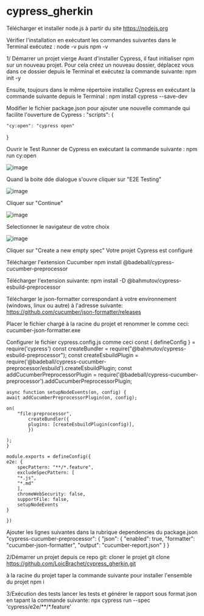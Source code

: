 # cypress_gherkin

Télécharger et installer node.js à partir du site https://nodejs.org 

Vérifier l'installation en exécutant les commandes suivantes dans le Terminal exécutez :
    node -v puis npm -v

1/ Démarrer un projet vierge 
Avant d'installer Cypress, il faut initialiser npm sur un nouveau projet. Pour cela créez un nouveau dossier, déplacez vous dans ce dossier depuis le Terminal et exécutez la commande suivante:
     npm init -y

Ensuite, toujours dans le même répertoire installez Cypress en exécutant la commande suivante depuis le Terminal :
    npm install cypress --save-dev

Modifier le fichier package.json pour ajouter une nouvelle commande qui facilite l'ouverture de Cypress :
  "scripts": {

    "cy:open": "cypress open"

  }

Ouvrir le Test Runner de Cypress en exécutant la commande suivante :
    npm run cy:open
    
![image](https://user-images.githubusercontent.com/51779120/200290836-4beee100-892e-4b9c-9ef2-3c2f9d379d1f.png)

Quand la boite dde dialogue s'ouvre cliquer sur "E2E Testing"

![image](https://user-images.githubusercontent.com/51779120/200291069-4be42b63-cda5-4c6c-bcb2-ac49e8d1d013.png)

Cliquer sur "Continue"

![image](https://user-images.githubusercontent.com/51779120/200291145-d5d29fd4-b637-4ffd-b653-868edfa75813.png)

Selectionner le navigateur de votre choix

![image](https://user-images.githubusercontent.com/51779120/200291193-2b5051f6-6623-4eb1-b4ba-72242113515a.png)

Cliquer sur "Create a new empty spec"
Votre projet Cypress est configuré

Télécharger l'extension Cucumber
    npm install @badeball/cypress-cucumber-preprocessor

Télécharger l'extension suivante:
    npm install -D @bahmutov/cypress-esbuild-preprocessor

Télécharger le json-formatter correspondant à votre environnement (windows, linux ou autre) à l'adresse suivante:
    https://github.com/cucumber/json-formatter/releases

Placer le fichier chargé à la racine du projet et renommer le comme ceci:
    cucumber-json-formatter.exe

Configurer le fichier cypress.config.js comme ceci
   const { defineConfig } = require('cypress')
    const createBundler = require("@bahmutov/cypress-esbuild-preprocessor");
    const createEsbuildPlugin = require('@badeball/cypress-cucumber-preprocessor/esbuild').createEsbuildPlugin;
    const addCucumberPreprocessorPlugin = require('@badeball/cypress-cucumber-preprocessor').addCucumberPreprocessorPlugin;
    
    async function setupNodeEvents(on, config) {
    await addCucumberPreprocessorPlugin(on, config);
        
    on(
        "file:preprocessor",
            createBundler({
            plugins: [createEsbuildPlugin(config)],
            })
        
    );
    }
    
    module.exports = defineConfig({
    e2e: {
        specPattern: "**/*.feature",
        excludeSpecPattern: [
        "*.js",
        "*.md"
        ],
        chromeWebSecurity: false,
        supportFile: false,
        setupNodeEvents
    }
    
    })

Ajouter les lignes suivantes dans la rubrique dependencies du package.json
     "cypress-cucumber-preprocessor": {
    "json": {
      "enabled": true,
      "formatter": "cucumber-json-formatter",
      "output": "cucumber-report.json"
    }
}

2/Démarrer un projet depuis ce repo git:
cloner le projet
    git clone https://github.com/LoicBrachet/cypress_gherkin.git

à la racine du projet taper la commande suivante pour installer l'ensemble du projet
    npm i

3/Exécution des tests
lancer les tests et générer le rapport sous format json en tapant la commande suivante:
    npx cypress run --spec 'cypress/e2e/**/*.feature'